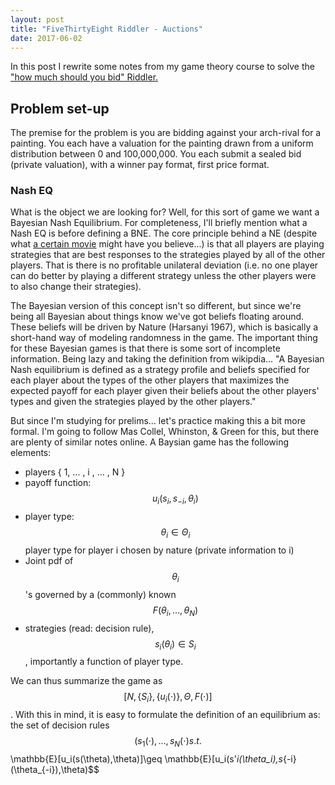 ```yaml
---
layout: post
title: "FiveThirtyEight Riddler - Auctions"
date: 2017-06-02
---
```


In this post I rewrite some notes from my game theory course to solve the ["how much should you bid" Riddler.](https://fivethirtyeight.com/features/how-much-should-you-bid-for-that-painting/)

## Problem set-up
The premise for the problem is you are bidding against your arch-rival for a painting. You each have a valuation for the painting drawn from a uniform distribution between 0 and 100,000,000. You each submit a sealed bid (private valuation), with a winner pay format, first price format.

### Nash EQ
What is the object we are looking for? Well, for this sort of game we want a Bayesian Nash Equilibrium. For completeness, I'll briefly mention what a Nash EQ is before defining a BNE. The core principle behind a NE (despite what [a certain movie](https://www.youtube.com/watch?v=2d_dtTZQyUM) might have you believe...) is that all players are playing strategies that are best responses to the strategies played by all of the other players. That is there is no profitable unilateral deviation (i.e. no one player can do better by playing a different strategy unless the other players were to also change their strategies). 

The Bayesian version of this concept isn't so different, but since we're being all Bayesian about things know we've got beliefs floating around. These beliefs will be driven by Nature (Harsanyi 1967), which is basically a short-hand way of modeling randomness in the game. The important thing for these Bayesian games is that there is some sort of incomplete information. Being lazy and taking the definition from wikipdia... "A Bayesian Nash equilibrium is defined as a strategy profile and beliefs specified for each player about the types of the other players that maximizes the expected payoff for each player given their beliefs about the other players' types and given the strategies played by the other players."

But since I'm studying for prelims... let's practice making this a bit more formal. I'm going to follow Mas Collel, Whinston, & Green for this, but there are plenty of similar notes online. A Baysian game has the following elements:
* players \{ 1, ... , i , ... , N \}
* payoff function: $$u_i(s_i, s_{-i}, \theta_i) $$
* player type: $$ \theta_i \in \Theta_i $$ player type for player i chosen by nature (private information to i)
* Joint pdf of $$ \theta_i$$'s governed by a (commonly) known $$ F(\theta_i,...,\theta_N) $$
* strategies (read: decision rule), $$s_i(\theta_i)\in S_i $$, importantly a function of player type.

We can thus summarize the game as  $$ [N, \{S_i\}, \{ u_i(\cdot) \}, \Theta, F(\cdot)] $$. With this in mind, it is easy to formulate the definition of an equilibrium as: the set of decision rules $$(s_1(\cdot),...,s_N(\cdot) s.t.
$$\mathbb{E}[u_i(s(\theta),\theta)]\geq \mathbb{E}[u_i(s'_i(\theta_i),s_{-i}(\theta_{-i}),\theta)$$


